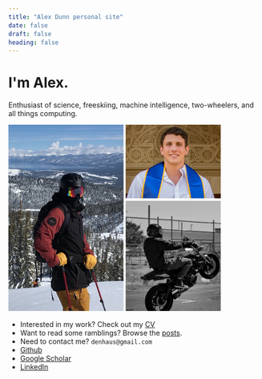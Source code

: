 ```yaml
---
title: "Alex Dunn personal site"
date: false
draft: false
heading: false
---
```


# I'm Alex. 
Enthusiast of science, freeskiing, machine intelligence, two-wheelers, and all things computing.

<img src="/composite.png"></img>

* Interested in my work? Check out my [CV](/cv)
* Want to read some ramblings? Browse the [posts](/posts).
* Need to contact me? `denhaus@gmail.com`
* [Github](https://github.com/ardunn)
* [Google Scholar](https://scholar.google.com/citations?user=SqGIG_wAAAAJ&hl=en)
* [LinkedIn](https://www.linkedin.com/in/dunnslinked/)
